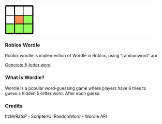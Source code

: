 ![Banner](./Wordle.png)

### Roblox Wordle
Roblox wordle is implemention of Wordle in Roblox, using "randomword" api

[Generate 5-letter word](https://random-word-api.herokuapp.com/word?length=5)

### What is Wordle?
Wordle is a popular word-guessing game where players have 6 tries to guess a hidden 5-letter word. After each guess:

### Credits
ItzMrRatsP - Scripter/UI
RandomWord - Wordle API